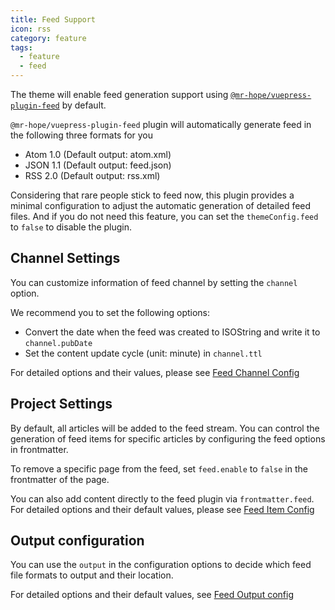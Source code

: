```yaml
---
title: Feed Support
icon: rss
category: feature
tags:
  - feature
  - feed
---
```


The theme will enable feed generation support using [`@mr-hope/vuepress-plugin-feed`](https://vuepress-theme-hope.github.io/feed/) by default.

`@mr-hope/vuepress-plugin-feed` plugin will automatically generate feed in the following three formats for you

- Atom 1.0 (Default output: atom.xml)
- JSON 1.1 (Default output: feed.json)
- RSS 2.0 (Default output: rss.xml)

Considering that rare people stick to feed now, this plugin provides a minimal configuration to adjust the automatic generation of detailed feed files. And if you do not need this feature, you can set the `themeConfig.feed` to `false` to disable the plugin.

<!-- more -->

## Channel Settings

You can customize information of feed channel by setting the `channel` option.

We recommend you to set the following options:

- Convert the date when the feed was created to ISOString and write it to `channel.pubDate`
- Set the content update cycle (unit: minute) in `channel.ttl`

For detailed options and their values, please see [Feed Channel Config](https://vuepress-theme-hope.github.io/feed/config/channel/)

## Project Settings

By default, all articles will be added to the feed stream. You can control the generation of feed items for specific articles by configuring the feed options in frontmatter.

To remove a specific page from the feed, set `feed.enable` to `false` in the frontmatter of the page.

You can also add content directly to the feed plugin via `frontmatter.feed`. For detailed options and their default values, please see [Feed Item Config](https://vuepress-theme-hope.github.io/feed/config/item/)

## Output configuration

You can use the `output` in the configuration options to decide which feed file formats to output and their location.

For detailed options and their default values, see [Feed Output config](https://vuepress-theme-hope.github.io/feed/config/#output)

